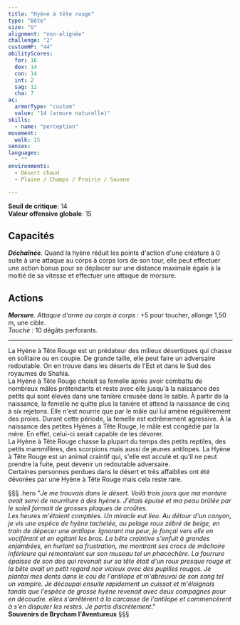 ```yaml
---
title: "Hyène à tête rouge"
type: "Bête"
size: "G"
alignment: "non-alignée"
challenge: "2"
customHP: "44"
abilityScores:
  for: 16
  dex: 14
  con: 14
  int: 2
  sag: 12
  cha: 7
ac:
  armorType: "custom"
  value: "14 (armure naturelle)"
skills:
  - name: "perception"
movement:
  walk: 15
senses:
languages:
  - ""
environments:
  - Désert chaud
  - Plaine / Champs / Prairie / Savane

---
```

**Seuil de critique**: 14        
**Valeur offensive globale**: 15   
## Capacités
_**Déchaînée**_. Quand la hyène réduit les points d'action d'une créature à 0 suite à une attaque au corps à corps lors de son tour, elle peut effectuer une action bonus pour se déplacer sur une distance maximale égale à la moitié de sa vitesse et effectuer une attaque de morsure.

## Actions
_**Morsure**_. _Attaque d'arme au corps à corps_ : +5 pour toucher, allonge 1,50 m, une cible.  
_Touché_ : 10 dégâts perforants.

---
La Hyène à Tête Rouge est un prédateur des milieux désertiques qui chasse en solitaire ou en couple. De grande taille, elle peut faire un adversaire redoutable. On en trouve dans les déserts de l'Est et dans le Sud des royaumes de Shahia.  
La Hyène à Tête Rouge choisit sa femelle après avoir combattu de nombreux mâles prétendants et reste avec elle jusqu'à la naissance des petits qui sont élevés dans une tanière creusée dans le sable. À partir de la naissance, la femelle ne quitte plus la tanière et attend la naissance de cinq à six rejetons. Elle n'est nourrie que par le mâle qui lui amène régulièrement des proies. Durant cette période, la femelle est extrêmement agressive. À la naissance des petites Hyènes à Tête Rouge, le mâle est congédié par la mère. En effet, celui-ci serait capable de les dévorer.  
La Hyène à Tête Rouge chasse la plupart du temps des petits reptiles, des petits mammifères, des scorpions mais aussi de jeunes antilopes. La Hyène à Tête Rouge est un animal craintif qui, s'elle est acculé et qu'il ne peut prendre la fuite, peut devenir un redoutable adversaire.  
Certaines personnes perdues dans le désert et très affaiblies ont été dévorées par une Hyène à Tête Rouge mais cela reste rare.  

§§§ .hero
"*Je me trouvais dans le désert. Voilà trois jours que ma monture avait servi de nourriture à des hyènes. J'étais épuisé et ma peau brûlée par le soleil formait de grosses plaques de croûtes.*  
*Les heures m'étaient comptées. Un miracle eut lieu. Au détour d'un canyon, je vis une espèce de hyène tachetée, au pelage roux zébré de beige, en train de dépecer une antilope. Ignorant ma peur, je fonçai vers elle en vociférant et en agitant les bras. La bête craintive s'enfuit à grandes enjambées, en hurlant sa frustration, me montrant ses crocs de mâchoire inférieure qui remontaient sur son museau tel un phacochère. La fourrure épaisse de son dos qui revenait sur sa tête était d'un roux presque rouge et la bête avait un petit regard noir vicieux avec des pupilles rouges. Je plantai mes dents dans le cou de l'antilope et m'abreuvai de son sang tel un vampire. Je découpai ensuite rapidement un cuissot et m'éloignais tandis que l'espèce de grosse hyène revenait avec deux compagnes pour en découdre. elles s'arrêtèrent à la carcasse de l'antilope et commencèrent à s'en disputer les restes. Je partis discrètement*."     
**Souvenirs de Brycham l'Aventureux**
§§§
